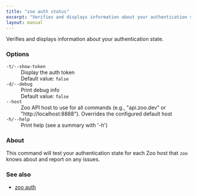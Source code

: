 ```yaml
---
title: "zoo auth status"
excerpt: "Verifies and displays information about your authentication state."
layout: manual
---
```


Verifies and displays information about your authentication state.

### Options

<dl class="flags">
   <dt><code>-t/--show-token</code></dt>
   <dd>Display the auth token<br/>Default value: <code>false</code></dd>

   <dt><code>-d/--debug</code></dt>
   <dd>Print debug info<br/>Default value: <code>false</code></dd>

   <dt><code>--host</code></dt>
   <dd>Zoo API host to use for all commands (e.g., "api.zoo.dev" or "http://localhost:8888"). Overrides the configured default host</dd>

   <dt><code>-h/--help</code></dt>
   <dd>Print help (see a summary with '-h')</dd>
</dl>


### About

This command will test your authentication state for each Zoo host that `zoo`
knows about and report on any issues.

### See also

* [zoo auth](./zoo_auth)